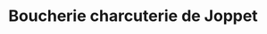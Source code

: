 ---
title: "Boucherie charcuterie de Joppet"
url: /chambery/boucherie-charcuterie-de-joppet/
shop: boucherie
---